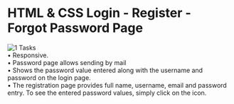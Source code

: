 # HTML & CSS Login - Register - Forgot Password Page
![1](https://user-images.githubusercontent.com/88106043/195996098-40a00392-3e86-4bc2-88e0-7e8c5f33c6db.PNG)
Tasks <br>
• Responsive. <br>
• Password page allows sending by mail <br>
• Shows the password value entered along with the username and password on the login page. <br>
• The registration page provides full name, username, email and password entry. To see the entered password values, simply click on the icon.

